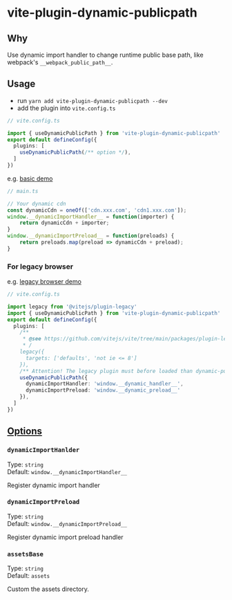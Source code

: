 # vite-plugin-dynamic-publicpath

## Why
Use dynamic import handler to change runtime public base path, like webpack's `__webpack_public_path__`.

## Usage

- run `yarn add vite-plugin-dynamic-publicpath --dev`
- add the plugin into `vite.config.ts`
``` ts
// vite.config.ts

import { useDynamicPublicPath } from 'vite-plugin-dynamic-publicpath'
export default defineConfig({
  plugins: [
    useDynamicPublicPath(/** option */),
  ]
})
```
e.g. [basic demo](https://github.com/jy0529/vite-plugin-dynamic-publicpath/tree/main/examples/dynamic-publicpath-demo)


```ts
// main.ts

// Your dynamic cdn
const dynamicCdn = oneOf(['cdn.xxx.com', 'cdn1.xxx.com']);
window.__dynamicImportHandler__ = function(importer) {
    return dynamicCdn + importer;
}
window.__dynamicImportPreload__ = function(preloads) {
    return preloads.map(preload => dynamicCdn + preload);
}

```
### For legacy browser
e.g. [legacy browser demo](https://github.com/jy0529/vite-plugin-dynamic-publicpath/tree/main/examples/legacy-demo)
```ts
// vite.config.ts

import legacy from '@vitejs/plugin-legacy'
import { useDynamicPublicPath } from 'vite-plugin-dynamic-publicpath'
export default defineConfig({
  plugins: [
    /**
     * @see https://github.com/vitejs/vite/tree/main/packages/plugin-legacy
     * /
    legacy({
      targets: ['defaults', 'not ie <= 8'] 
    }),
    /** Attention! The legacy plugin must before loaded than dynamic-publicpath plugin */
    useDynamicPublicPath({
      dynamicImportHandler: 'window.__dynamic_handler__',
      dynamicImportPreload: 'window.__dynamic_preload__'
    }),
  ]
})

```

## [Options](https://github.com/jy0529/vite-plugin-dynamic-publicpath/blob/main/index.d.ts)

### `dynamicImportHanlder`

Type: `string`<br>
Default: `window.__dynamicImportHandler__`

Register dynamic import handler

### `dynamicImportPreload`

Type: `string`<br>
Default: `window.__dynamicImportPreload__`

Register dynamic import preload handler

### `assetsBase`

Type: `string`<br>
Default: `assets`

Custom the assets directory.
